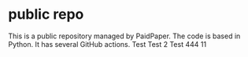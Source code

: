 # public repo

This is a public repository managed by PaidPaper. The code is based in Python. It has several GitHub actions.
Test
Test 2
Test 444
11
